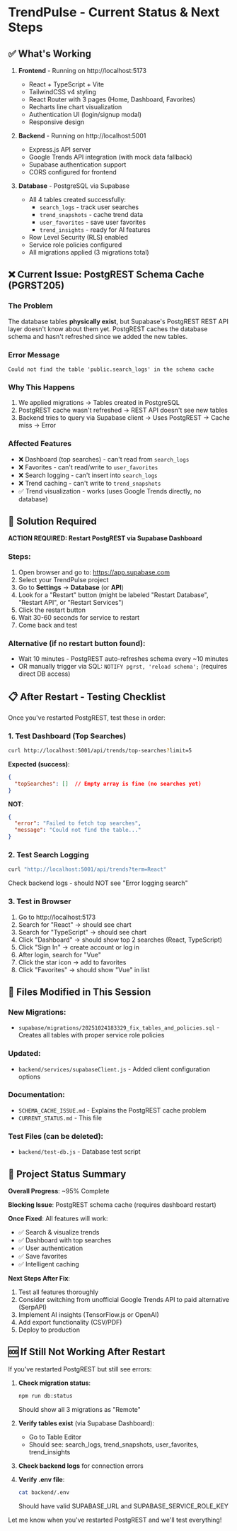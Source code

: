 # TrendPulse - Current Status & Next Steps

## ✅ What's Working

1. **Frontend** - Running on http://localhost:5173
   - React + TypeScript + Vite
   - TailwindCSS v4 styling
   - React Router with 3 pages (Home, Dashboard, Favorites)
   - Recharts line chart visualization
   - Authentication UI (login/signup modal)
   - Responsive design

2. **Backend** - Running on http://localhost:5001
   - Express.js API server
   - Google Trends API integration (with mock data fallback)
   - Supabase authentication support
   - CORS configured for frontend

3. **Database** - PostgreSQL via Supabase
   - All 4 tables created successfully:
     - `search_logs` - track user searches
     - `trend_snapshots` - cache trend data
     - `user_favorites` - save user favorites
     - `trend_insights` - ready for AI features
   - Row Level Security (RLS) enabled
   - Service role policies configured
   - All migrations applied (3 migrations total)

## ❌ Current Issue: PostgREST Schema Cache (PGRST205)

### The Problem
The database tables **physically exist**, but Supabase's PostgREST REST API layer doesn't know about them yet. PostgREST caches the database schema and hasn't refreshed since we added the new tables.

### Error Message
```
Could not find the table 'public.search_logs' in the schema cache
```

### Why This Happens
1. We applied migrations → Tables created in PostgreSQL
2. PostgREST cache wasn't refreshed → REST API doesn't see new tables
3. Backend tries to query via Supabase client → Uses PostgREST → Cache miss → Error

### Affected Features
- ❌ Dashboard (top searches) - can't read from `search_logs`
- ❌ Favorites - can't read/write to `user_favorites`
- ❌ Search logging - can't insert into `search_logs`
- ❌ Trend caching - can't write to `trend_snapshots`
- ✅ Trend visualization - works (uses Google Trends directly, no database)

## 🔧 Solution Required

**ACTION REQUIRED: Restart PostgREST via Supabase Dashboard**

### Steps:
1. Open browser and go to: https://app.supabase.com
2. Select your TrendPulse project
3. Go to **Settings** → **Database** (or **API**)
4. Look for a "Restart" button (might be labeled "Restart Database", "Restart API", or "Restart Services")
5. Click the restart button
6. Wait 30-60 seconds for service to restart
7. Come back and test

### Alternative (if no restart button found):
- Wait 10 minutes - PostgREST auto-refreshes schema every ~10 minutes
- OR manually trigger via SQL: `NOTIFY pgrst, 'reload schema';` (requires direct DB access)

## 📋 After Restart - Testing Checklist

Once you've restarted PostgREST, test these in order:

### 1. Test Dashboard (Top Searches)
```bash
curl http://localhost:5001/api/trends/top-searches?limit=5
```

**Expected (success)**:
```json
{
  "topSearches": []  // Empty array is fine (no searches yet)
}
```

**NOT**:
```json
{
  "error": "Failed to fetch top searches",
  "message": "Could not find the table..."
}
```

### 2. Test Search Logging
```bash
curl "http://localhost:5001/api/trends?term=React"
```

Check backend logs - should NOT see "Error logging search"

### 3. Test in Browser
1. Go to http://localhost:5173
2. Search for "React" → should see chart
3. Search for "TypeScript" → should see chart
4. Click "Dashboard" → should show top 2 searches (React, TypeScript)
5. Click "Sign In" → create account or log in
6. After login, search for "Vue"
7. Click the star icon → add to favorites
8. Click "Favorites" → should show "Vue" in list

## 📁 Files Modified in This Session

### New Migrations:
- `supabase/migrations/20251024183329_fix_tables_and_policies.sql` - Creates all tables with proper service role policies

### Updated:
- `backend/services/supabaseClient.js` - Added client configuration options

### Documentation:
- `SCHEMA_CACHE_ISSUE.md` - Explains the PostgREST cache problem
- `CURRENT_STATUS.md` - This file

### Test Files (can be deleted):
- `backend/test-db.js` - Database test script

## 🎯 Project Status Summary

**Overall Progress**: ~95% Complete

**Blocking Issue**: PostgREST schema cache (requires dashboard restart)

**Once Fixed**: All features will work:
- ✅ Search & visualize trends
- ✅ Dashboard with top searches
- ✅ User authentication
- ✅ Save favorites
- ✅ Intelligent caching

**Next Steps After Fix**:
1. Test all features thoroughly
2. Consider switching from unofficial Google Trends API to paid alternative (SerpAPI)
3. Implement AI insights (TensorFlow.js or OpenAI)
4. Add export functionality (CSV/PDF)
5. Deploy to production

## 🆘 If Still Not Working After Restart

If you've restarted PostgREST but still see errors:

1. **Check migration status**:
   ```bash
   npm run db:status
   ```
   Should show all 3 migrations as "Remote"

2. **Verify tables exist** (via Supabase Dashboard):
   - Go to Table Editor
   - Should see: search_logs, trend_snapshots, user_favorites, trend_insights

3. **Check backend logs** for connection errors

4. **Verify .env file**:
   ```bash
   cat backend/.env
   ```
   Should have valid SUPABASE_URL and SUPABASE_SERVICE_ROLE_KEY

Let me know when you've restarted PostgREST and we'll test everything!
